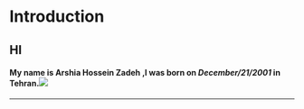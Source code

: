 # Introduction
## HI


#### My name is <b>Arshia Hossein Zadeh</b> ,I was born on <i>**December/21/2001**</i> in **Tehran**.![](https://www.researchgate.net/publication/319856281/figure/fig1/AS:779411431366686@1562837574660/Location-of-Tehran-City-in-Iran-regional-map.gif)

------------------

